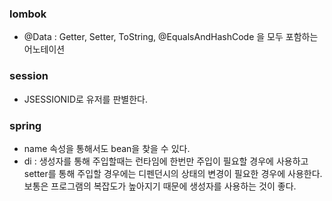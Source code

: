 ### lombok

- @Data : Getter, Setter, ToString, @EqualsAndHashCode 을 모두 포함하는 어노테이션

 
### session 

- JSESSIONID로 유저를 판별한다.


### spring 

- name 속성을 통해서도 bean을 찾을 수 있다.
- di : 생성자를 통해 주입할때는 런타임에 한번만 주입이 필요할 경우에 사용하고 setter를 통해 주입할 경우에는 디펜던시의 상태의 변경이 필요한 경우에 사용한다. 보통은 프로그램의 복잡도가 높아지기 때문에 생성자를 사용하는 것이 좋다.